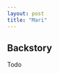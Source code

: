 ```yaml
---
layout: post
title: "Mari"
---
```


<!-- ![Sulu](../assets/images/Sulu_Small.gif) -->

## Backstory

Todo

